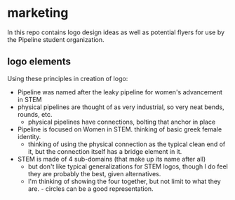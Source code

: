 # marketing

In this repo contains logo design ideas as well as potential flyers for use by the Pipeline student organization.

## logo elements

Using these principles in creation of logo: 

- Pipeline was named after the leaky pipeline for women's advancement in STEM
- physical pipelines are thought of as very industrial, so very neat bends, rounds, etc.
    - physical pipelines have connections, bolting that anchor in place
- Pipeline is focused on Women in STEM. thinking of basic greek female identity.
    - thinking of using the physical connection as the typical clean end of it, but the connection itself has a bridge element in it.
- STEM is made of 4 sub-domains (that make up its name after all)
    - but don't like typical generalizations for STEM logos, though I do feel they are probably the best, given alternatives.
    - I'm thinking of showing the four together, but not limit to what they are. - circles can be a good representation.